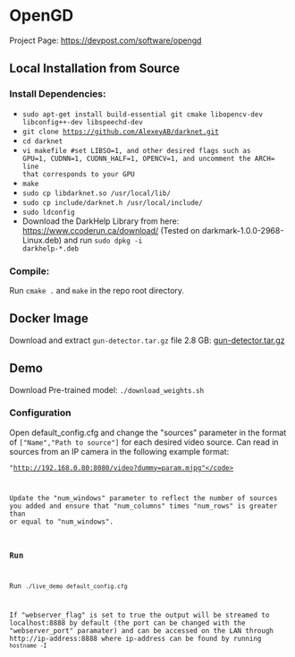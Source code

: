 # OpenGD
Project Page: https://devpost.com/software/opengd
## Local Installation from Source
### Install Dependencies:
* <code>sudo apt-get install build-essential git cmake libopencv-dev libconfig++-dev libspeechd-dev</code>
* <code>git clone https://github.com/AlexeyAB/darknet.git</code>
* <code>cd darknet</code>
* <code>vi makefile #set LIBSO=1, and other desired flags such as GPU=1, CUDNN=1, CUDNN_HALF=1, OPENCV=1, and uncomment the ARCH= line that corresponds to your GPU</code>
* <code>make</code>
* <code>sudo cp libdarknet.so /usr/local/lib/</code>
* <code>sudo cp include/darknet.h /usr/local/include/</code>
* <code>sudo ldconfig</code>
* Download the DarkHelp Library from here: <link>https://www.ccoderun.ca/download/</link> (Tested on darkmark-1.0.0-2968-Linux.deb) and run <code>sudo dpkg -i darkhelp-*.deb</code>
### Compile:
Run <code>cmake .</code> and <code>make</code> in the repo root directory.
## Docker Image
Download and extract <code>gun-detector.tar.gz</code> file 2.8 GB: [gun-detector.tar.gz](https://drive.google.com/file/d/1P2PDrEs43a1ZyTjSkbArMsLGsCVu1OWH/view?usp=sharing)
## Demo
Download Pre-trained model: <code>./download_weights.sh</code>
### Configuration
Open default_config.cfg and change the "sources" parameter in the format of <code>["Name","Path to source"]</code> for each desired video source. Can read in sources from an IP camera in the following example format:

<code>"http://192.168.0.80:8080/video?dummy=param.mjpg"</code>

Update the "num_windows" parameter to reflect the number of sources you added and ensure that "num_columns" times "num_rows" is greater than or equal to "num_windows".

### Run
Run <code>./live_demo default_config.cfg</code>

If "webserver_flag" is set to true the output will be streamed to localhost:8888 by default (the port can be changed with the "webserver_port" paramater) and can be accessed on the LAN through http://ip-address:8888 where ip-address can be found by running <code>hostname -I</code>
